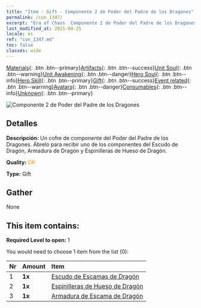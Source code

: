 ```yaml
---
title: "Item - Gift - Componente 2 de Poder del Padre de los Dragones"
permalink: /con_1347/
excerpt: "Era of Chaos  Componente 2 de Poder del Padre de los Dragones"
last_modified_at: 2021-04-25
locale: es
ref: "con_1347.md"
toc: false
classes: wide
---
```

 [Materials](/ItemsES/){: .btn .btn--primary}[Artifacts](/ItemsES/Artifacts/){: .btn .btn--success}[Unit Soul](/ItemsES/UnitSoul/){: .btn .btn--warning}[Unit Awakening](/ItemsES/UnitAwakening/){: .btn .btn--danger}[Hero Soul](/ItemsES/HeroSoul/){: .btn .btn--info}[Hero Skill](/ItemsES/HeroSkill/){: .btn .btn--primary}[Gift](/ItemsES/Gift/){: .btn .btn--success}[Event related](/ItemsES/Events/){: .btn .btn--warning}[Avatars](/ItemsES/Avatars/){: .btn .btn--danger}[Consumables](/ItemsES/Consumables/){: .btn .btn--info}[Unknown](/ItemsES/Unknown/){: .btn .btn--primary}

 ![Componente 2 de Poder del Padre de los Dragones](/images/t/i_906025.png)

## Detalles
 **Descripción:** Un cofre de componente del Poder del Padre de los Dragones. Ábrelo para recibir uno de los componentes del Escudo de Dragón, Armadura de Dragón y Espinilleras de Hueso de Dragón.

 **Quality:** <span style="color: #FF8C00">OK</span>

 **Type:** Gift

## Gather

  None

## This item contains:

 **Required Level to open:** 1

 You would need to choose 1 item from the list (0):

  | Nr | Amount |     Item    |
  |:---|:-------|:------------|
  | 1 |  **1x** | [Escudo de Escamas de Dragón](/ItemsES/art_144/) |  | 
  | 2 |  **1x** | [Espinilleras de Hueso de Dragón](/ItemsES/art_145/) |  | 
  | 3 |  **1x** | [Armadura de Escama de Dragón](/ItemsES/art_148/) |  | 

